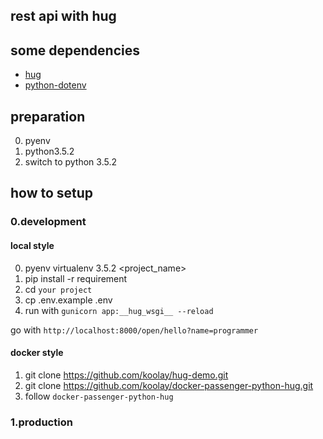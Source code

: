 rest api with hug
-------

## some dependencies

- [hug](https://github.com/timothycrosley/hug)
- [python-dotenv](https://github.com/theskumar/python-dotenv)

## preparation

0. pyenv
1. python3.5.2
2. switch to python 3.5.2

## how to setup

### 0.development

#### local style

0. pyenv virtualenv 3.5.2 <project_name>
1. pip install -r requirement
2. cd `your project`
3. cp .env.example .env
4. run with `gunicorn app:__hug_wsgi__ --reload`  

go with `http://localhost:8000/open/hello?name=programmer`

#### docker style

1. git clone https://github.com/koolay/hug-demo.git <your workspace>
2. git clone https://github.com/koolay/docker-passenger-python-hug.git <your workspace>
3. follow `docker-passenger-python-hug` 

### 1.production
